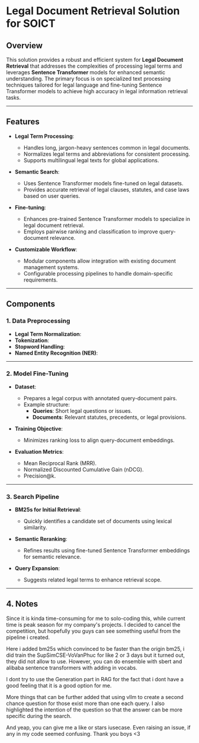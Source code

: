 # Legal Document Retrieval Solution for SOICT

## Overview

This solution provides a robust and efficient system for **Legal Document Retrieval** that addresses the complexities of processing legal terms and leverages **Sentence Transformer** models for enhanced semantic understanding. The primary focus is on specialized text processing techniques tailored for legal language and fine-tuning Sentence Transformer models to achieve high accuracy in legal information retrieval tasks.

---

## Features

- **Legal Term Processing**:
  - Handles long, jargon-heavy sentences common in legal documents.
  - Normalizes legal terms and abbreviations for consistent processing.
  - Supports multilingual legal texts for global applications.

- **Semantic Search**:
  - Uses Sentence Transformer models fine-tuned on legal datasets.
  - Provides accurate retrieval of legal clauses, statutes, and case laws based on user queries.

- **Fine-tuning**:
  - Enhances pre-trained Sentence Transformer models to specialize in legal document retrieval.
  - Employs pairwise ranking and classification to improve query-document relevance.

- **Customizable Workflow**:
  - Modular components allow integration with existing document management systems.
  - Configurable processing pipelines to handle domain-specific requirements.

---

## Components

### 1. Data Preprocessing

- **Legal Term Normalization**:
- **Tokenization**:
- **Stopword Handling**:
- **Named Entity Recognition (NER)**:

---

### 2. Model Fine-Tuning

- **Dataset**:
  - Prepares a legal corpus with annotated query-document pairs.
  - Example structure:
    - **Queries**: Short legal questions or issues.
    - **Documents**: Relevant statutes, precedents, or legal provisions.

- **Training Objective**:
  - Minimizes ranking loss to align query-document embeddings.

- **Evaluation Metrics**:
  - Mean Reciprocal Rank (MRR).
  - Normalized Discounted Cumulative Gain (nDCG).
  - Precision@k.

---

### 3. Search Pipeline

- **BM25s for Initial Retrieval**:
  - Quickly identifies a candidate set of documents using lexical similarity.
  
- **Semantic Reranking**:
  - Refines results using fine-tuned Sentence Transformer embeddings for semantic relevance.

- **Query Expansion**:
  - Suggests related legal terms to enhance retrieval scope.

---

## 4. Notes
Since it is kinda time-consuming for me to solo-coding this, while current time is peak season for my company's projects. I decided to cancel the competition, but hopefully you guys can see something useful from the pipeline i created. 

Here i added bm25s which convinced to be faster than the origin bm25, i did train the SupSimCSE-VoVanPhuc for like 2 or 3 days but it turned out, they did not allow to use. However, you can do ensemble with sbert and alibaba sentence transformers with adding in vocabs. 

I dont try to use the Generation part in RAG for the fact that i dont have a good feeling that it is a good option for me.

More things that can be further added that using vllm to create a second chance question for those exist more than one each query. I also highlighted the intention of the question so that the answer can be more specific during the search.

And yeap, you can give me a like or stars iusecase. Even raising an issue, if any in my code seemed confusing. Thank you boys <3 
